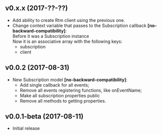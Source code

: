v0.x.x (2017-??-??)
------------------------
* Add ability to create Rtm client using the previous one.
* Change context variable that passes to the Subscription callback **[no-backward-compatibility]**:  
    Before it was a Subscription instance  
    Now it is an associative array with the following keys:
    - subscription
    - client

v0.0.2 (2017-08-31)
------------------------
* New Subscription model **[no-backward-compatibility]**:
  - Add single callback for all events;
  - Remove all events registering functions, like onEventName;
  - Make all subscription properties public
  - Remove all methods to getting properties.

v0.0.1-beta (2017-08-11)
------------------------
* Initial release

